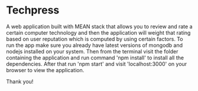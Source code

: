 # Techpress
A web application built with MEAN stack that allows you to review and rate a certain computer technology and then the application will weight that rating based on user reputation which is computed by using certain factors.
To run the app make sure you already have latest versions of mongodb and nodejs installed on your system.
Then from the terminal visit the folder containing the application and run command 'npm install' to install  all the dependencies.
After that run 'npm start' and visit 'localhost:3000' on your browser to view the application.

Thank you!
